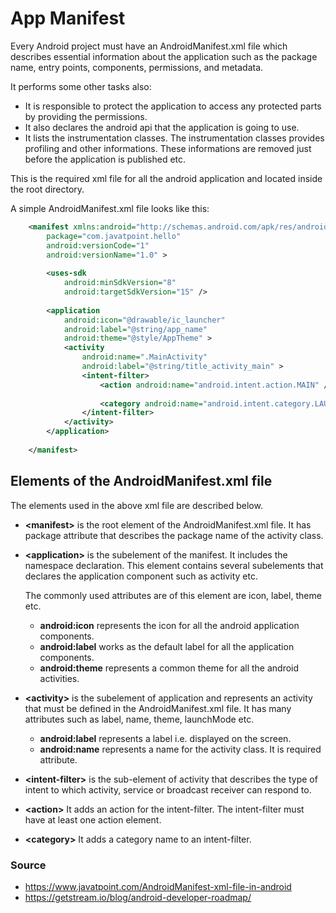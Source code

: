 # App Manifest
Every Android project must have an AndroidManifest.xml file which describes essential information 
about the application such as the package name, entry points, components, permissions, and metadata.

It performs some other tasks also:

* It is responsible to protect the application to access any protected parts by providing the 
  permissions.
* It also declares the android api that the application is going to use.
* It lists the instrumentation classes. The instrumentation classes provides profiling and other 
  informations. These informations are removed just before the application is published etc.

This is the required xml file for all the android application and located inside the root directory.

A simple AndroidManifest.xml file looks like this:

```xml
    <manifest xmlns:android="http://schemas.android.com/apk/res/android"  
        package="com.javatpoint.hello"  
        android:versionCode="1"  
        android:versionName="1.0" >  
      
        <uses-sdk  
            android:minSdkVersion="8"  
            android:targetSdkVersion="15" />  
      
        <application  
            android:icon="@drawable/ic_launcher"  
            android:label="@string/app_name"  
            android:theme="@style/AppTheme" >  
            <activity  
                android:name=".MainActivity"  
                android:label="@string/title_activity_main" >  
                <intent-filter>  
                    <action android:name="android.intent.action.MAIN" />  
      
                    <category android:name="android.intent.category.LAUNCHER" />  
                </intent-filter>  
            </activity>  
        </application>  
      
    </manifest>  
```

## Elements of the AndroidManifest.xml file

The elements used in the above xml file are described below.
* **&lt;manifest&gt;** is the root element of the AndroidManifest.xml file. It has package attribute that 
describes the package name of the activity class.


* **&lt;application&gt;** is the subelement of the manifest. It includes the namespace declaration. 
  This element contains several subelements that declares the application component such as activity 
  etc.
  
  The commonly used attributes are of this element are icon, label, theme etc.
    * **android:icon** represents the icon for all the android application components.
    * **android:label** works as the default label for all the application components.
    * **android:theme** represents a common theme for all the android activities.


* **&lt;activity&gt;** is the subelement of application and represents an activity that must be defined in the 
AndroidManifest.xml file. It has many attributes such as label, name, theme, launchMode etc.
    * **android:label** represents a label i.e. displayed on the screen.
    * **android:name** represents a name for the activity class. It is required attribute.


* **&lt;intent-filter&gt;** is the sub-element of activity that describes the type of intent to which activity, 
service or broadcast receiver can respond to.


* **&lt;action&gt;** It adds an action for the intent-filter. The intent-filter must have at least one action element.


* **&lt;category&gt;** It adds a category name to an intent-filter.

### Source
* https://www.javatpoint.com/AndroidManifest-xml-file-in-android
* https://getstream.io/blog/android-developer-roadmap/